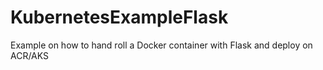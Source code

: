 # KubernetesExampleFlask
Example on how to hand roll a Docker container with Flask and deploy on ACR/AKS
